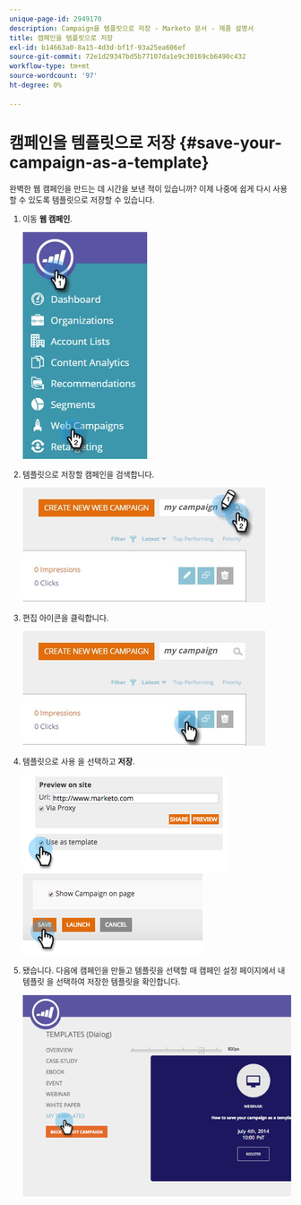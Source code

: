 ```yaml
---
unique-page-id: 2949170
description: Campaign을 템플릿으로 저장 - Marketo 문서 - 제품 설명서
title: 캠페인을 템플릿으로 저장
exl-id: b14663a0-8a15-4d3d-bf1f-93a25ea606ef
source-git-commit: 72e1d29347bd5b77107da1e9c30169cb6490c432
workflow-type: tm+mt
source-wordcount: '97'
ht-degree: 0%

---
```


# 캠페인을 템플릿으로 저장 {#save-your-campaign-as-a-template}

완벽한 웹 캠페인을 만드는 데 시간을 보낸 적이 있습니까? 이제 나중에 쉽게 다시 사용할 수 있도록 템플릿으로 저장할 수 있습니다.

1. 이동 **웹 캠페인**.

   ![](assets/web-campaigns-hand-1.jpg)

1. 템플릿으로 저장할 캠페인을 검색합니다.

   ![](assets/search-for-campaign.jpg)

1. 편집 아이콘을 클릭합니다.

   ![](assets/my-campaign-edit.jpg)

1. 템플릿으로 사용 을 선택하고 **저장**.

   ![](assets/image2015-2-25-19-3a56-3a58.png)   ![](assets/image2015-2-25-19-3a56-3a37.png)

1. 됐습니다. 다음에 캠페인을 만들고 템플릿을 선택할 때 캠페인 설정 페이지에서 내 템플릿 을 선택하여 저장한 템플릿을 확인합니다.

   ![](assets/image2014-9-17-20-3a55-3a31.png)
